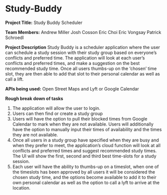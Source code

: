 # Study-Buddy
**Project Title:** Study Buddy Scheduler 

**Team Members:** 
Andrew Miller
Josh Cosson 
Eric Choi
Eric Vongsay
Patrick Schroedl

**Project Description** 
Study Buddy is a scheduler application where the user can schedule a study session with their study group based on everyone’s conflicts and preferred time. The application will look at each user’s conflicts and preferred times, and make a suggestion on the best recommended study time. Once all users thumbs-up on the ‘chosen’ time slot, they are then able to add that slot to their personal calendar as well as call a lift. 

**APIs being used:** Open Street Maps and Lyft or Google Calendar

**Rough break down of tasks**
1. The application will allow the user to login. 
2. Users can then find or create a study group
3. Users will have the  option to pull their blocked times from Google Calendar to mark when they are not available. Users will additionally have the option to manually input their times of availability and the times they are not available. 
4. Once all users in a study group have specified when they are busy and when they prefer to meet,  the application’s cloud function will look at all conflicts and preferred times and suggest recommended study times. The UI will show the first, second and third best time-slots for a study session.  
5. Each user will have the ability to  thumbs-up on a timeslot, when one of the timeslots has been approved by all users it will be considered the chosen study time, and the options become available to add it to their own personal calendar as well as the option to call a lyft to arrive at the location. 

